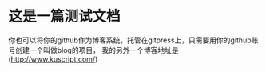 这是一篇测试文档
===

你也可以将你的github作为博客系统，托管在gitpress上，只需要用你的github账号创建一个叫做blog的项目， 我的另外一个博客地址是(http://www.kuscript.com/)
